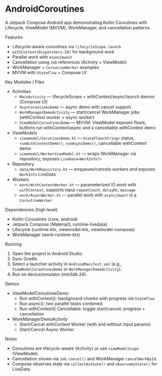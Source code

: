AndroidCoroutines
=================

A Jetpack Compose Android app demonstrating Kotlin Coroutines with Lifecycle, ViewModel (MVVM), WorkManager, and cancellation patterns.

Features
 - Lifecycle-aware coroutines via `lifecycleScope.launch`
 - `withContext(Dispatchers.IO)` for background work
 - Parallel work with `async`/`await`
 - Cancellation using `Job` references (Activity + ViewModel)
 - WorkManager + `CoroutineWorker` examples
 - MVVM with `StateFlow` + Compose UI

Key Modules / Files
 - Activities
   - `MainActivity` — lifecycleScope + withContext/async/launch demos (Compose UI)
   - `AsynCoroutinesDemo` — async demo with cancel support
   - `WorkManagerDemoActivity` — start/cancel WorkManager jobs (withContext worker + async worker)
   - `ViewModelCoroutinesDemo` — MVVM: ViewModel exposes flows; buttons run withContext/async and a cancellable withContext demo
 - ViewModels
   - `viewmodel/CorotinesDemo.kt` — `StateFlow<String>` status, `runWithContextDemo()`, `runAsyncDemo()`, cancellable withContext demo
   - `viewmodel/WorkerViewModel.kt` — wraps WorkManager via repository; exposes `LiveData<WorkInfo?>`
 - Repository
   - `data/WorkRepository.kt` — enqueues/cancels workers and exposes `WorkInfo` LiveData
 - Workers
   - `work/WithContextWorker.kt` — parameterized IO work with `withContext`, supports input `repeatCount`, `delayMs`, `message`
   - `work/AsyncWorker.kt` — parallel work with `async/await` in a `CoroutineWorker`

Dependencies (high level)
 - Kotlin Coroutines (core, android)
 - Jetpack Compose (Material3, runtime-livedata)
 - Lifecycle (runtime-ktx, viewmodel-ktx, viewmodel-compose)
 - WorkManager (work-runtime-ktx)

Running
 1. Open the project in Android Studio.
 2. Sync Gradle.
 3. Select a launcher activity in `AndroidManifest.xml` (e.g., `ViewModelCoroutinesDemo` or `WorkManagerDemoActivity`).
 4. Run on device/emulator (minSdk 24).

Demos
 - ViewModelCoroutinesDemo
   - Run withContext(): background chunks with progress via `StateFlow`
   - Run async(): two parallel tasks combined
   - Run withContext() Cancellable: toggle start/cancel; progress + cancellation
 - WorkManagerDemoActivity
   - Start/Cancel withContext Worker (with and without input params)
   - Start/Cancel Async Worker

Notes
 - Coroutines are lifecycle-aware (Activity) or use `viewModelScope` (ViewModel).
 - Cancellation shown via `Job.cancel()` and WorkManager `cancelWorkById`.
 - Compose observes state via `collectAsState()` and `observeAsState()` for LiveData.


